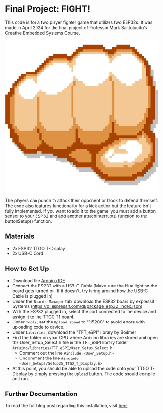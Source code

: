 # Final Project: FIGHT!

This code is for a two player fighter game that utilizes two ESP32s. It was made in April 2024 for the final project of Professor Mark Santolucito's Creative Embedded Systems Course.

![](https://github.com/juliahay/FinalProject/blob/main/images/punch.png)

The players can punch to attack their opponent or block to defend themself. The code also features functionality for a kick action but the feature isn't fully implemented. If you want to add it to the game, you must add a button sensor to your ESP32 and add another attachInterrupt() function to the buttonSetup() function. 

## Materials
- 2x ESP32 TTGO T-Display
- 2x USB-C Cord

## How to Set Up
- Download the [Arduino IDE](https://www.arduino.cc/en/software)
- Connect the ESP32 with a USB-C Cable (Make sure the blue light on the board gets turned on. If it doesn't, try turing around how the USB-C Cable is plugged in)
- Under the `Boards Manager` tab, download the ESP32 board by expressif Systems (https://dl.espressif.com/dl/package_esp32_index.json)
- With the ESP32 plugged in, select the port connected to the device and assign it to the TTGO T1 board.
- Under `Tools`, set the `Upload Speed` to "115200" to avoid errors with uploading code to device.
- Under `Libraries`, download the "TFT_eSPI" library by Bodmer
- Find the folder on your CPU where Arduino libraries are stored and open the User_Setup_Select.h file in the TFT_eSPI library folder `Arduino/libraries/TFT_eSPI/User_Setup_Select.h`
  - Comment out the line `#include <User_Setup.h>`
  - Uncomment the line `#include <User_Setups/Setup25_TTGO_T_Display.h>`
- At this point, you should be able to upload the code onto your TTGO T-Display by simply pressing the `Upload` button. The code should compile and run.

## Further Documentation
To read the full blog post regarding this installation, visit [here]()
